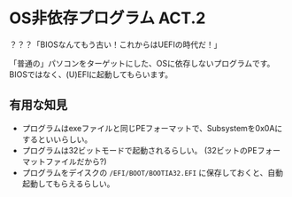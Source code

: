 OS非依存プログラム ACT.2
========================

？？？「BIOSなんてもう古い！これからはUEFIの時代だ！」

「普通の」パソコンをターゲットにした、OSに依存しないプログラムです。
BIOSではなく、(U)EFIに起動してもらいます。

有用な知見
----------

* プログラムはexeファイルと同じPEフォーマットで、Subsystemを0x0Aにするといいらしい。
* プログラムは32ビットモードで起動されるらしい。 (32ビットのPEフォーマットファイルだから?)
* プログラムをデイスクの `/EFI/BOOT/BOOTIA32.EFI` に保存しておくと、自動起動してもらえるらしい。
